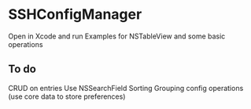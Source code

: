 # SSHConfigManager

Open in Xcode and run
Examples for NSTableView and some basic operations

## To do

CRUD on entries
Use NSSearchField
Sorting
Grouping config operations (use core data to store preferences)
